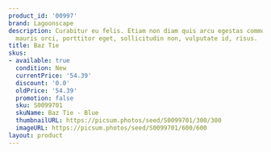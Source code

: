 ```yaml
---
product_id: '00997'
brand: Lagoonscape
description: Curabitur eu felis. Etiam non diam quis arcu egestas commodo. Nullam
  mauris orci, porttitor eget, sollicitudin non, vulputate id, risus.
title: Baz Tie
skus:
- available: true
  condition: New
  currentPrice: '54.39'
  discount: '0.0'
  oldPrice: '54.39'
  promotion: false
  sku: S0099701
  skuName: Baz Tie - Blue
  thumbnailURL: https://picsum.photos/seed/S0099701/300/300
  imageURL: https://picsum.photos/seed/S0099701/600/600
layout: product
---
```

